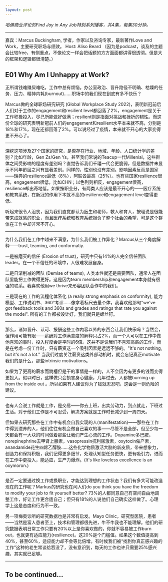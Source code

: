 ```yaml
---
layout: post
---
```


*哈佛商业评论的Find Joy in Any Job特别系列播客，共4集，每集30分钟。*

*****
嘉宾：Marcus Buckingham, 学者，作家以及咨询专家，最新著作Love and Work，主要研究职场与绩效。 
Host: Aliso Beard
（因为是podcast，谈及的主题会比较free，有侧重点，不像论文一样会把话题的方方面面都讲得很透彻。但是大的框架和逻辑都很清楚。）

## E01 Why Am I Unhappy at Work?

正所谓钱难赚屎难吃，工作中总有烦恼。办公室政治、晋升路径不明确、枯燥的任务、压力、精神内耗(burnout)……职场中的我们现在到底有多不快乐？

Marcus做的全球职场研究研究 (Global Workplace Study 2022)，表明新冠前后人们对于工作的engagement和resilient level都回落了2%，engagement是关于工作积极投入，尽己所能做好做满；resilient则是指面对挑战和挫折的韧性。而这份全球的研究表明新冠前人们的engagement和resilient水平本来就不高，分别是18%和17%，现在还都回落了2%。可以说经过了疫情，本来就不开心的大家变得更不开心了。

*****

深挖这项涉及27个国家的研究，是否存在行业、地域、年龄、人口统计学的差别？比如年龄，Gen Zs/Gen Ys，甚至我们常说的Teacup一代Millenial，这些群体之间受影响的程度有差别吗？直觉告诉我们千禧一代会更脆弱，但是数据并未显示不同年龄层之间有显著差别。同样的，性别也没有差别。影响因素反而是国家——瑞典的resilience最低（8%），阿联酋最高（25%）。也有些国家resilience很高，engagement很低，比如CHN；以色列则相反，engagement很高，resilience却出奇地低。如果按职业分，有两类人应该是最不开心的——医疗系统和教育系统，在新冠的作用下本就不高的resilience和engagement level变得更低。

听起来很令人沮丧，因为我们直觉都认为医生和老师，救人和育人，按理说是很能带来成就感的职业，而且医疗系统和教育系统担负了整个社会的希望，可是这个群体在工作中却非常不开心。

*****

为什么我们在工作中越来不满意，为什么我们被工作异化？Marcus从三个角度解释——trust, teaming, and conformatiy.

  一是被磨灭的信任 (Erosion of trust)，研究中只有14%的人完全信任团队leader。在一个不信任的环境中，人很难发展自身。

  二是日渐削减的团队 (Demise of teams), 人类本性就还是需要团队，通常人在团队里能把工作做得更好。这是因为team membership和engagement本身就有很强的联系。我喜欢他用we thrive来形容团队合作中的我们。

  三是现在的工作的流程化体系化 (a really strong emphasis on conformity), 能力模型、工作说明书、360°考评……像拿着标尺去量个体，我喜欢他那句"we've got feedback tools and 360s and grades and ratings that rate you against the model". 所有的工作都被设计好，我们就只是螺丝钉。

*****

那么，诸如晋升、认可、报酬这些工作内容以外的东西会让我们快乐吗？当然会，但作用可能有限——薪酬对工作满意度的解释只占2%，而一个人可以在工作中做他喜欢的事时，投入程度会是平时的6倍。这并不是说我们不喜欢高薪的工作，而是在考虑一份工作时，只有薪资这一个吸引因素是远远不够的。"It's not nothing, but it's not a lot." 当我们过度关注薪资这类外部动机时，就会忘记真正motivate我们的是什么，那些intrinsic motivations。

如果为了更高的薪水而跳槽但是干的事情是一样的，人不会因为有更多的钱而变得更投入。假以时日，这样做只会损害身心健康，几年过去，人都被burning up from the inside out 。所以如果有人建议你为了钱就忍忍吧，这会是一则危险的建议。

*****

也有人会说工作就是工作，是交易——你去上班，出卖劳动力，到点就走，下班过生活。对于他们工作是不可忍受，解决方案就是工作时长减少到一周四天。

但如果去研究那些在工作中有机会自我实现的人(manifestation)——那些在工作中得到滋养的人，他们往往有机会做自己喜欢的事——尽管不是全部，但至少每一天都会有一大块的时间做着那些让我们产生心流的工作。Dopamine多巴胺，norepinephrine去甲肾上腺素，vasopressin抗利尿激素，oxytocin催产素，anandamide花生四烯乙醇胺……这些化学物质激活大脑的新皮质，带来想象力，创造力和保持积极，我们记得更多细节，处理认知型任务更快，更有吸引力，进而在工作中更投入，能适应，生产力爆炸。(It's like loveless excellence is an oxymoron.)

*****

是否一定要通过换工作或换职业，才能达到理想的工作状态？我们有多大可能改造现在的工作呢？Markus的研究也在问人们do you think you have the freedom to modify your job to fit yourself better? 73%的人都同意自己有空间自由地调整工作，好让工作更合适自己；但只有18%的人说他们自己确实这样做了。心理学上这是态度和行为不一致。

另一项梅奥诊所的研究数据也是非常有启发。Mayo Clinic，研究型医院，患者——当然是富人患者至上，技术和管理都很先进，牛不牛我也不能理解。他们的研究数据表明日常工作只要有20%以上是你喜欢做的，你就不容易被工作burn out，也就更有适应能力(resilience)。这20%是个门槛值。如果这个数值提高到40%，甚至60%，适应能力却不会等比倍增。有时候我们被“找到你真正感兴趣的工作”这种的老生常谈给吞没了，没有意识到，每天的工作也许只需要25%感兴趣，其实就已足够。

***

## To be continued...

